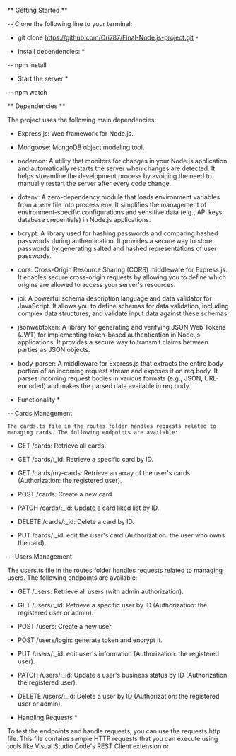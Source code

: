  ** Getting Started **

 -- Clone the following line to your terminal: 

 - git clone https://github.com/Ori787/Final-Node.js-project.git -


* Install dependencies: *

-- npm install

* Start the server *

-- npm watch

** Dependencies **

The project uses the following main dependencies:

 - Express.js: Web framework for Node.js.

 - Mongoose: MongoDB object modeling tool.

 - nodemon: A utility that monitors for changes in your Node.js application and automatically restarts the server when changes are detected. It helps streamline the development process by avoiding the need to manually restart the server after every code change.

 - dotenv: A zero-dependency module that loads environment variables from a .env file into process.env. It simplifies the management of environment-specific configurations and sensitive data (e.g., API keys, database credentials) in Node.js applications.

 - bcrypt: A library used for hashing passwords and comparing hashed passwords during authentication. It provides a secure way to store passwords by generating salted and hashed representations of user passwords.

 - cors: Cross-Origin Resource Sharing (CORS) middleware for Express.js. It enables secure cross-origin requests by allowing you to define which origins are allowed to access your server's resources.

 - joi: A powerful schema description language and data validator for JavaScript. It allows you to define schemas for data validation, including complex data structures, and validate input data against these schemas.

 - jsonwebtoken: A library for generating and verifying JSON Web Tokens (JWT) for implementing token-based authentication in Node.js applications. It provides a secure way to transmit claims between parties as JSON objects.

 - body-parser: A middleware for Express.js that extracts the entire body portion of an incoming request stream and exposes it on req.body. It parses incoming request bodies in various formats (e.g., JSON, URL-encoded) and makes the parsed data available in req.body.


 
 * Functionality *


 -- Cards Management

    The cards.ts file in the routes folder handles requests related to managing cards. The following endpoints are available:


- GET /cards: Retrieve all cards.

- GET /cards/:_id: Retrieve a specific card by ID.

- GET /cards/my-cards: Retrieve an array of the user's cards (Authorization: the registered user).

- POST /cards: Create a new card.

- PATCH /cards/:_id: Update a card liked list by ID.

- DELETE /cards/:_id: Delete a card by ID.

- PUT /cards/:_id: edit the user's card (Authorization: the user who owns the card).

-- Users Management

The users.ts file in the routes folder handles requests related to managing users. The following endpoints are available:


- GET /users: Retrieve all users (with admin authorization).

- GET /users/:_id: Retrieve a specific user by ID (Authorization: the registered user or admin).

- POST /users: Create a new user.

- POST /users/login: generate token and encrypt it.

- PUT /users/:_id: edit user's information (Authorization: the registered user).

- PATCH /users/:_id: Update a user's business status by ID (Authorization: the registered user).

- DELETE /users/:_id: Delete a user by ID (Authorization: the registered user or admin).


* Handling Requests *

To test the endpoints and handle requests, you can use the requests.http file.
 This file contains sample HTTP requests that you can execute using tools like Visual Studio Code's REST Client extension or

